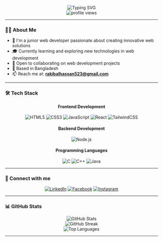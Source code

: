 <div align="center">
  <img src="https://readme-typing-svg.herokuapp.com?font=Fira+Code&weight=600&size=28&pause=1000&color=0E75B6&center=true&vCenter=true&random=false&width=600&lines=Hi+%F0%9F%91%8B+I'm+Rakibul+Hassan;A+Passionate+Web+Developer;Welcome+to+My+GitHub+Profile!" alt="Typing SVG" />
</div>

<div align="center">
  <img src="https://komarev.com/ghpvc/?username=rakibulhassan07&label=Profile%20views&color=0e75b6&style=for-the-badge" alt="profile views" />
</div>

---

### 👨‍💻 About Me

- 🌱 I'm a junior web developer passionate about creating innovative web solutions
- 🎓 Currently learning and exploring new technologies in web development
- 💼 Open to collaborating on web development projects
- 📍 Based in Bangladesh
- 📫 Reach me at: **rakibalhassan523@gmail.com**

---

### 🛠️ Tech Stack

<div align="center">

#### Frontend Development
![HTML5](https://img.shields.io/badge/HTML5-E34F26?style=for-the-badge&logo=html5&logoColor=white)
![CSS3](https://img.shields.io/badge/CSS3-1572B6?style=for-the-badge&logo=css3&logoColor=white)
![JavaScript](https://img.shields.io/badge/JavaScript-F7DF1E?style=for-the-badge&logo=javascript&logoColor=black)
![React](https://img.shields.io/badge/React-20232A?style=for-the-badge&logo=react&logoColor=61DAFB)
![TailwindCSS](https://img.shields.io/badge/Tailwind_CSS-38B2AC?style=for-the-badge&logo=tailwind-css&logoColor=white)

#### Backend Development
![Node.js](https://img.shields.io/badge/Node.js-43853D?style=for-the-badge&logo=node.js&logoColor=white)

#### Programming Languages
![C](https://img.shields.io/badge/C-00599C?style=for-the-badge&logo=c&logoColor=white)
![C++](https://img.shields.io/badge/C++-00599C?style=for-the-badge&logo=c%2B%2B&logoColor=white)
![Java](https://img.shields.io/badge/Java-ED8B00?style=for-the-badge&logo=openjdk&logoColor=white)

</div>

---

### 🤝 Connect with me

<div align="center">
  
[![LinkedIn](https://img.shields.io/badge/LinkedIn-0077B5?style=for-the-badge&logo=linkedin&logoColor=white)](https://www.linkedin.com/in/rh07/)
[![Facebook](https://img.shields.io/badge/Facebook-1877F2?style=for-the-badge&logo=facebook&logoColor=white)](https://www.facebook.com/profile.php?id=100050761217691)
[![Instagram](https://img.shields.io/badge/Instagram-E4405F?style=for-the-badge&logo=instagram&logoColor=white)](https://www.instagram.com/rakibul_hassan_07/)

</div>

---

### 📊 GitHub Stats

<div align="center">
  <img src="https://github-readme-stats.vercel.app/api?username=rakibulhassan07&show_icons=true&theme=tokyonight&hide_border=true&include_all_commits=true&count_private=true" alt="GitHub Stats" />
</div>

<div align="center">
  <img src="https://github-readme-streak-stats.herokuapp.com/?user=rakibulhassan07&theme=tokyonight&hide_border=true" alt="GitHub Streak" />
</div>

<div align="center">
  <img src="https://github-readme-stats.vercel.app/api/top-langs/?username=rakibulhassan07&theme=tokyonight&hide_border=true&layout=compact" alt="Top Languages" />
</div>

---


